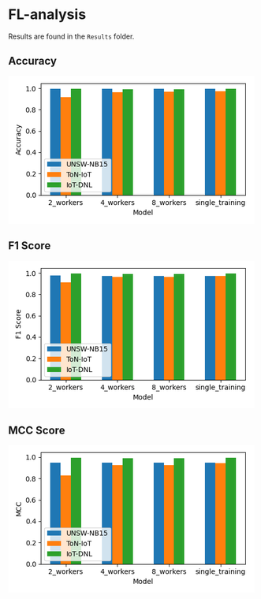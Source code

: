 # FL-analysis
Results are found in the `Results` folder.

## Accuracy

![Accuracy](/Results/acc.png)

## F1 Score

![F1 Score](/Results/f1.png)

## MCC Score

![MCC Score](/Results/mcc.png)